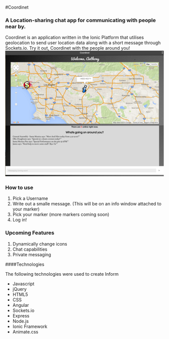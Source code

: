 #Coordinet
### A Location-sharing chat app for communicating with people near by.

Coordinet is an application written in the Ionic Platform that utilises 
geolocation to send user location data along with a short message through Sockets.io. Try it out,
Coordinet with the people around you!
![Coordinet](/www/img/coordinet.png) 
### How to use
1. Pick a Username
2. Write out a smalle message. (This will be on an info window attached to your marker)
3. Pick your marker (more markers coming soon)
4. Log in!

### Upcoming Features
1. Dynamically change icons
2. Chat capabilities
3. Private messaging

####Technologies

The following technologies were used to create Inform

* Javascript
* jQuery
* HTML5
* CSS
* Angular
* Sockets.io
* Express
* Node.js
* Ionic Framework
* Animate.css

